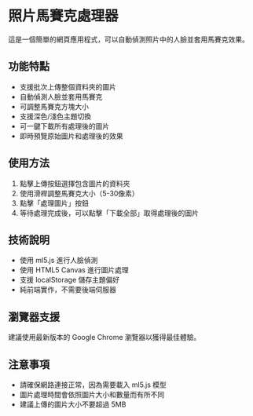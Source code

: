 # 照片馬賽克處理器

這是一個簡單的網頁應用程式，可以自動偵測照片中的人臉並套用馬賽克效果。

## 功能特點

- 支援批次上傳整個資料夾的圖片
- 自動偵測人臉並套用馬賽克
- 可調整馬賽克方塊大小
- 支援深色/淺色主題切換
- 可一鍵下載所有處理後的圖片
- 即時預覽原始圖片和處理後的效果

## 使用方法

1. 點擊上傳按鈕選擇包含圖片的資料夾
2. 使用滑桿調整馬賽克大小（5-30像素）
3. 點擊「處理圖片」按鈕
4. 等待處理完成後，可以點擊「下載全部」取得處理後的圖片

## 技術說明

- 使用 ml5.js 進行人臉偵測
- 使用 HTML5 Canvas 進行圖片處理
- 支援 localStorage 儲存主題偏好
- 純前端實作，不需要後端伺服器

## 瀏覽器支援

建議使用最新版本的 Google Chrome 瀏覽器以獲得最佳體驗。

## 注意事項

- 請確保網路連接正常，因為需要載入 ml5.js 模型
- 圖片處理時間會依照圖片大小和數量而有所不同
- 建議上傳的圖片大小不要超過 5MB
